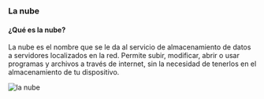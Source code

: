 ### La nube

#### ¿Qué es la nube?
La nube es el nombre que se le da al servicio de almacenamiento de datos a servidores localizados en la red. Permite subir, modificar, abrir o usar programas y archivos a través de internet, sin la necesidad de tenerlos en el almacenamiento de tu dispositivo.

![la nube](https://www.bardahlindustria.com/wp-content/uploads/2019/12/nube-ventajas-desventajas-blog-bardahl.jpg)